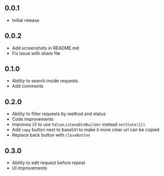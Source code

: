 ## 0.0.1

* Initial release

## 0.0.2

* Add screenshots in README.md
* Fix issue with share file

## 0.1.0

* Ability to search inside requests
* Add comments

## 0.2.0

* Ability to filter requests by method and status
* Code improvements
* Improves UI to use `ValueListenableBuilder` instead `setState({})`
* Add `copy` button next to baseUrl to make it more clear url can be copied
* Replace back button with `CloseButton`

## 0.3.0

* Ability to edit request before repeat
* UI improvements

